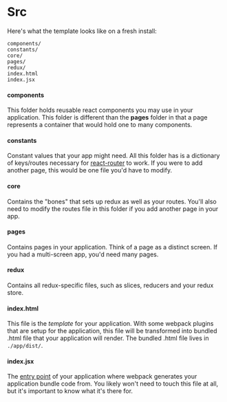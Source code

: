 # Src
Here's what the template looks like on a fresh install:
```
components/
constants/
core/
pages/
redux/
index.html
index.jsx
```

#### components
This folder holds reusable react components you may use in your application. This folder is different than the **pages** folder in that a page represents a container that would hold one to many components.

#### constants
Constant values that your app might need. All this folder has is a dictionary of keys/routes necessary for [react-router](https://github.com/ReactTraining/react-router) to work. If you were to add another page, this would be one file you'd have to modify.

#### core
Contains the "bones" that sets up redux as well as your routes. You'll also need to modify the routes file in this folder if you add another page in your app.

#### pages
Contains pages in your application. Think of a page as a distinct screen. If you had a multi-screen app, you'd need many pages.

#### redux
Contains all redux-specific files, such as slices, reducers and your redux store.

#### index.html
This file is the _template_ for your application. With some webpack plugins that are setup for the application, this file will be transformed into bundled .html file that your application will render. The bundled .html file lives in `./app/dist/`.

#### index.jsx
The [entry point](https://webpack.js.org/concepts/entry-points/) of your application where webpack generates your application bundle code from. You likely won't need to touch this file at all, but it's important to know what it's there for.